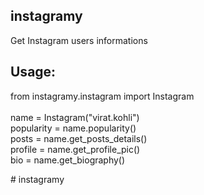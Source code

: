 
 ## instagramy
  Get Instagram users informations
  
  ## Usage:
  from instagramy.instagram import Instagram <br /> <br />
  name = Instagram("virat.kohli") <br />
  popularity = name.popularity() <br />
  posts = name.get_posts_details() <br />
  profile = name.get_profile_pic() <br />
  bio = name.get_biography() <br />
  
  
#   i n s t a g r a m y  
 